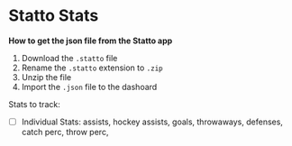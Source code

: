 # Statto Stats

**How to get the json file from the Statto app**

1. Download the `.statto` file
2. Rename the `.statto` extension to `.zip`
3. Unzip the file
4. Import the `.json` file to the dashoard

Stats to track:
- [ ] Individual Stats: assists, hockey assists, goals, throwaways, defenses, catch perc, throw perc, 



